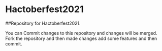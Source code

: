 # Hactoberfest2021
##Repository for Hactoberfest2021.

You can Commit changes to this repository and changes will be merged.
Fork the repository and then made changes add some features and then commit.
